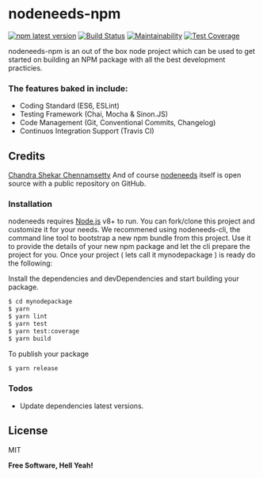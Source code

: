 # nodeneeds-npm
[![npm latest version](https://img.shields.io/npm/v/node-needs/latest.svg)](https://www.npmjs.com/package/node-needs) [![Build Status](https://travis-ci.org/chandu1310/nodeneeds-npm.svg?branch=master)](https://travis-ci.org/chandu1310/nodeneeds-npm) [![Maintainability](https://api.codeclimate.com/v1/badges/726be829a5b79fed192a/maintainability)](https://codeclimate.com/github/chandu1310/nodeneeds-npm/maintainability) [![Test Coverage](https://api.codeclimate.com/v1/badges/726be829a5b79fed192a/test_coverage)](https://codeclimate.com/github/chandu1310/nodeneeds-npm/test_coverage)

nodeneeds-npm is an out of the box node project which can be used to get started on building an NPM package with all the best development practicies.
### The features baked in include:
- Coding Standard (ES6, ESLint)
- Testing Framework (Chai, Mocha & Sinon.JS)
- Code Management (Git, Conventional Commits, Changelog)
- Continuos Integration Support (Travis CI)


## Credits
[Chandra Shekar Chennamsetty](https://github.com/chandu1310)
And of course [nodeneeds](https://www.nodeneeds.org) itself is open source with a public repository
on GitHub.

### Installation

nodeneeds requires [Node.js](https://nodejs.org/) v8+ to run.
You can fork/clone this project and customize it for your needs.
We recommened using nodeneeds-cli, the command line tool to bootstrap a new npm bundle from this project.
Use it to provide the details of your new npm package and let the cli prepare the project for you.
Once your project ( lets call it mynodepackage ) is ready do the following:

Install the dependencies and devDependencies and start building your package.
```sh
$ cd mynodepackage
$ yarn
$ yarn lint
$ yarn test
$ yarn test:coverage
$ yarn build
```

To publish your package

```sh
$ yarn release
```

### Todos

 - Update dependencies latest versions.

License
----

MIT


**Free Software, Hell Yeah!**
